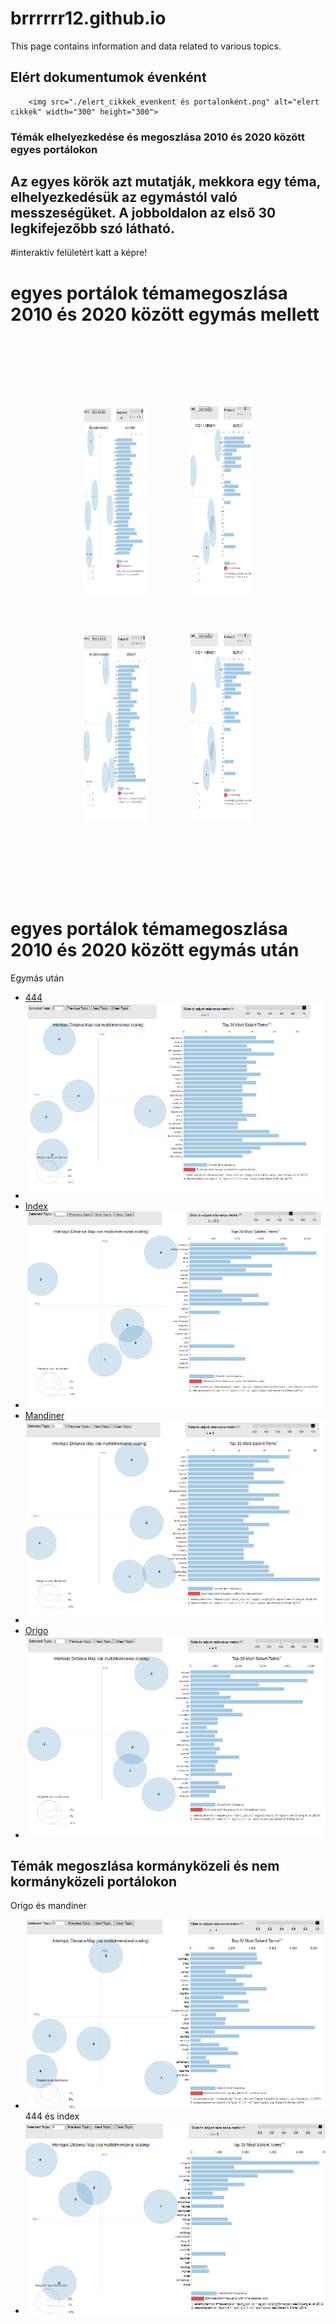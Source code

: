 # brrrrrr12.github.io

This page contains information and data related to various topics.

## Elért dokumentumok évenként

        <img src="./elert_cikkek_evenkent és portalonként.png" alt="elert cikkek" width="300" height="300">





### Témák elhelyezkedése és megoszlása 2010 és 2020 között egyes portálokon
## Az egyes körök azt mutatják, mekkora egy téma, elhelyezkedésük az egymástól való messzeségüket. A jobboldalon az első 30 legkifejezőbb szó látható. 
#interaktív felületért katt a képre!

#  egyes portálok témamegoszlása 2010 és 2020 között egymás mellett

<table style="border-collapse: separate; border-spacing: 55px; padding: 55px;">
  <tr>
    <td>
      <a href="./444_2010-2019_teljes_kopusz.html">
        <img src="./444_10_20.png" alt="444" width="300" height="300">
      </a>
    </td>
    <td>
      <a href="./index_2010-2019_teljes_kopusz.html">
        <img src="./INDEX_10_20.png" alt="INDEX" width="300" height="300">
      </a>
    </td>
  </tr>
  <tr>
    <td>
      <a href="./mandiner_2010-2019_teljes_kopusz.html">
        <img src="./mandiner_10_20.png" alt="MANDINER" width="300" height="300">
      </a>
    </td>
    <td>
      <a href="./index_2010-2019_teljes_kopusz.html">
        <img src="./INDEX_10_20.png" alt="INDEX" width="300" height="300">
      </a>
    </td>
  </tr>
</table>

# egyes portálok témamegoszlása 2010 és 2020 között egymás után
Egymás után

- [444](./444_2010-2019_teljes_kopusz.html)
- [![444_10_20](./444_10_20.png)](./444_2010-2019_teljes_kopusz.html)
- [Index](./index_2010-2019_teljes_kopusz.html)
- [![INDEX_10_20](./INDEX_10_20.png)](./index_2010-2019_teljes_kopusz.html)
- [Mandiner](./mandinder_2010-2019_teljes_kopusz.html)
- [![mandiner_10_20](./mandiner_10_20.png)](./mandinder_2010-2019_teljes_kopusz.html)
- [Origo](./origo_2010-2019_teljes_kopusz.html)
- [![ORIGO_10_20](./ORIGO_10_20.png)](./origo_2010-2019_teljes_kopusz.html)

## Témák megoszlása kormányközeli és nem kormányközeli portálokon

Origo és mandiner
- [![Kormányközeli portálok](./Origo_Mandiner_10-20.png)](./Origo_Mandiner_2010-2019_teljes_kopusz.html)
444 és index
- [![Nem kormányközeli portálok](./444_Index_10-20.png)](./444_Index_2010-2019_teljes_kopusz.html)

